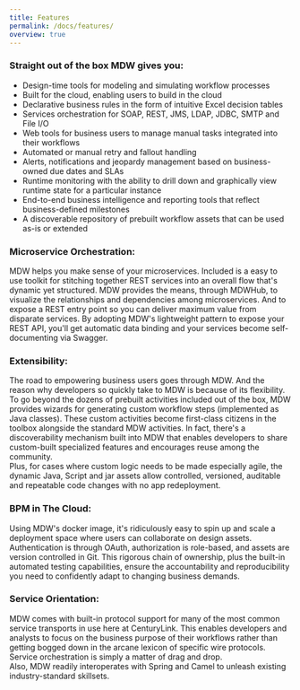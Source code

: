 ```yaml
---
title: Features
permalink: /docs/features/
overview: true
---
```


### Straight out of the box MDW gives you:

- Design-time tools for modeling and simulating workflow processes
- Built for the cloud, enabling users to build in the cloud
- Declarative business rules in the form of intuitive Excel decision tables
- Services orchestration for SOAP, REST, JMS, LDAP, JDBC, SMTP and File I/O
- Web tools for business users to manage manual tasks integrated into their workflows
- Automated or manual retry and fallout handling
- Alerts, notifications and jeopardy management based on business-owned due dates and SLAs 
- Runtime monitoring with the ability to drill down and graphically view runtime state for a particular instance
- End-to-end business intelligence and reporting tools that reflect business-defined milestones
- A discoverable repository of prebuilt workflow assets that can be used as-is or extended 

### Microservice Orchestration:
MDW helps you make sense of your microservices.  Included is a easy to use toolkit for stitching together REST 
services into an overall flow that's dynamic yet structured.  MDW provides the means, through MDWHub, to visualize
the relationships and dependencies among microservices. And to expose a REST entry point so you can deliver 
maximum value from disparate services. By adopting MDW's lightweight pattern to expose your REST API,
you'll get automatic data binding and your services become self-documenting via Swagger.

### Extensibility:
The road to empowering business users goes through MDW.
And the reason why developers so quickly take to MDW is because of its flexibility.
To go beyond the dozens of prebuilt activities included out of the box, MDW provides 
wizards for generating custom workflow steps (implemented as Java classes).
These custom activities become first-class citizens in the toolbox alongside the standard MDW activities.
In fact, there's a discoverability mechanism built into MDW that enables developers to share custom-built
specialized features and encourages reuse among the community.  
Plus, for cases where custom logic needs to be made especially agile, the dynamic Java, Script and jar assets 
allow controlled, versioned, auditable and repeatable code changes with no app redeployment. 

### BPM in The Cloud:
Using MDW's docker image, it's ridiculously easy to spin up and scale a deployment space 
where users can collaborate on design assets. Authentication is through OAuth, authorization is role-based, 
and assets are version controlled in Git.  This rigorous chain of ownership, plus the built-in automated testing 
capabilities, ensure the accountability and reproducibility you need to confidently adapt to changing business demands.
 
### Service Orientation: 
MDW comes with built-in protocol support for many of the most common service transports in use here at CenturyLink.
This enables developers and analysts to focus on the business purpose of their workflows rather than getting bogged down 
in the arcane lexicon of specific wire protocols.  Service orchestration is simply a matter of drag and drop.  
Also, MDW readily interoperates with Spring and Camel to unleash existing industry-standard skillsets. 
 
 